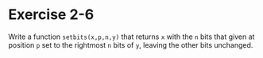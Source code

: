 # Exercise 2-6

Write a function `setbits(x,p,n,y)` that returns `x` with the `n` bits that given at position `p` set to the rightmost `n` bits of `y`, leaving the other bits unchanged.
